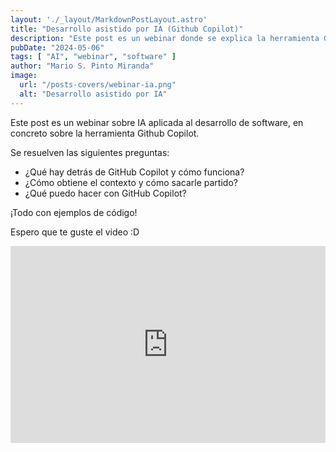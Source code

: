 ```yaml
---
layout: './_layout/MarkdownPostLayout.astro'
title: "Desarrollo asistido por IA (Github Copilot)"  
description: "Este post es un webinar donde se explica la herramienta Github Copilot y cómo puede ayudar a los desarrolladores a escribir código más rápido."
pubDate: "2024-05-06"
tags: [ "AI", "webinar", "software" ]
author: "Mario S. Pinto Miranda"
image:
  url: "/posts-covers/webinar-ia.png"
  alt: "Desarrollo asistido por IA"
---
```


Este post es un webinar sobre IA aplicada al desarrollo de software, en concreto sobre la herramienta Github Copilot.

Se resuelven las siguientes preguntas:

* ¿Qué hay detrás de GitHub Copilot y cómo funciona?
* ¿Cómo obtiene el contexto y cómo sacarle partido?
* ¿Qué puedo hacer con GitHub Copilot?

¡Todo con ejemplos de código!

Espero que te guste el video :D




<div style="display: flex; justify-content: center;">
<iframe
    width="560"
    height="315"
    src="https://www.youtube.com/embed/BPSJZH-rAPg?si=ljy5aYuCtJfQ7Ibg"
    title="YouTube video player" frameborder="0" 
    allow="accelerometer; autoplay; clipboard-write; encrypted-media;
    gyroscope; picture-in-picture; web-share" 
referrerpolicy="strict-origin-when-cross-origin" allowfullscreen>
</iframe>
</div>



